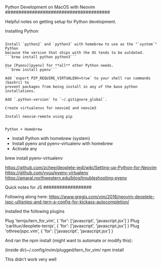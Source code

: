 Python Development on MacOS with Neovim
#######################################

Helpful notes on getting setup for Python development.

Installing Python
~~~~~~~~~~~~~~~~~

Install `python2` and `python3` with homebrew to use as the "`system`" Python
because the version that ships with the OS tends to be outdated.
```brew install python python3```

Use [Pyenv][pyenv] for **all** other Python needs.
```brew install pyenv```

Add `export PIP_REQUIRE_VIRTUALENV=true` to your shell run commands (bashrc) to
prevent packages from being install in any of the base python installations.

Add `.python-version` to `~/.gitignore_global`.

Create virtualenvs for neovim2 and neovim3

Install neovim-remote using pip


Python + Homebrew
~~~~~~~~~~~~~~~~~

- Install Python with homebrew (system)
- Install pyenv and pyenv-virtualenv with homebrew
- Activate any 

brew install pyenv-virtualenv



https://github.com/zchee/deoplete-jedi/wiki/Setting-up-Python-for-Neovim
https://github.com/yyuu/pyenv-virtualenv
https://amaral.northwestern.edu/blog/troubleshooting-pyenv

[pyenv]: https://github.com/yyuu/pyenv


Quick notes for JS
##################


Following along here:
https://www.gregjs.com/vim/2016/neovim-deoplete-jspc-ultisnips-and-tern-a-config-for-kickass-autocompletion/

Installed the following plugins

Plug 'ternjs/tern_for_vim', { 'for': ['javascript', 'javascript.jsx'] }
Plug 'carlitux/deoplete-ternjs', { 'for': ['javascript', 'javascript.jsx'] }
Plug 'othree/jspc.vim', { 'for': ['javascript', 'javascript.jsx'] }

And ran the npm install (might want to automate or modify this):

(inside dir)~/.config/nvim/plugged/tern_for_vim/
npm install

This didn't work very well
